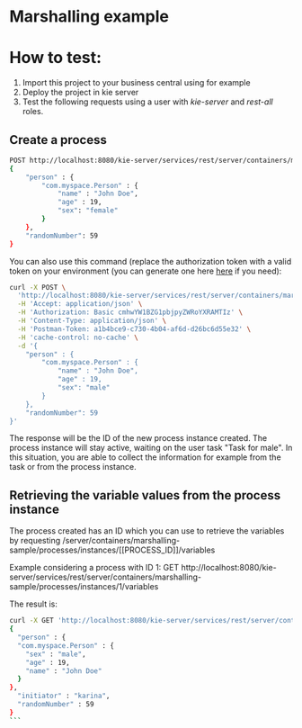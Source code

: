 Marshalling example
=======================

# How to test:

1. Import this project to your business central using for example
2. Deploy the project in kie server
3. Test the following requests using a user with *kie-server* and *rest-all* roles. 

## Create a process 
````bash
POST http://localhost:8080/kie-server/services/rest/server/containers/marshalling-sample/processes/myprocess/instances with JSON:
{ 
	"person" : { 
		"com.myspace.Person" : {
			"name" : "John Doe",
			"age" : 19,
			"sex": "female"
		}
	},
	"randomNumber": 59
}
````
		
You can also use this command (replace the authorization token with a valid token on your environment (you can generate one here [here](https://www.blitter.se/utils/basic-authentication-header-generator/) if you need): 

````bash
curl -X POST \
  'http://localhost:8080/kie-server/services/rest/server/containers/marshalling-sample/processes/myprocess/instances?person=' \
  -H 'Accept: application/json' \
  -H 'Authorization: Basic cmhwYW1BZG1pbjpyZWRoYXRAMTIz' \
  -H 'Content-Type: application/json' \
  -H 'Postman-Token: a1b4bce9-c730-4b04-af6d-d26bc6d55e32' \
  -H 'cache-control: no-cache' \
  -d '{ 
	"person" : { 
		"com.myspace.Person" : {
			"name" : "John Doe",
			"age" : 19,
			"sex": "male"
		}
	},
	"randomNumber": 59
}'
````

The response will be the ID of the new process instance created. The process instance will stay active, waiting on the user task "Task for male". In this situation, you are able to collect the information for example from the task or from the process instance. 

## Retrieving the variable values from the process instance

The process created has an ID which you can use to retrieve the variables by requesting /server/containers/marshalling-sample/processes/instances/[[PROCESS_ID]]/variables

Example considering a process with ID 1: GET http://localhost:8080/kie-server/services/rest/server/containers/marshalling-sample/processes/instances/1/variables

The result is: 

````bash
curl -X GET 'http://localhost:8080/kie-server/services/rest/server/containers/marshalling-sample/processes/instances/1/variables' -H 'Accept: application/json'  -H 'Authorization: Basic a2FyaW5hOmFzZGFzZGFzZA=='
{
  "person" : {
  "com.myspace.Person" : {
    "sex" : "male",
    "age" : 19,
    "name" : "John Doe"
  }
},
  "initiator" : "karina",
  "randomNumber" : 59
}
```
